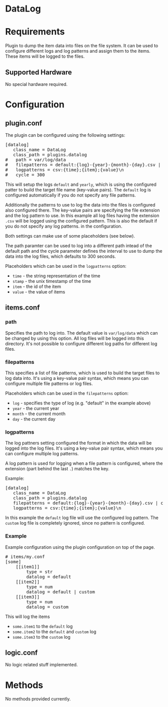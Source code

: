 # DataLog

# Requirements

Plugin to dump the item data into files on the file system. It can be used
to configure different logs and log patterns and assign them to the
items. These items will be logged to the files.

## Supported Hardware

No special hardware required.

# Configuration

## plugin.conf

The plugin can be configured using the following settings:

<pre>
[datalog]
   class_name = DataLog
   class_path = plugins.datalog
#   path = var/log/data
#   filepatterns = default:{log}-{year}-{month}-{day}.csv | yearly:{log}-{year}.csv
#   logpatterns = csv:{time};{item};{value}\n
#   cycle = 300
</pre>

This will setup the logs `default` and `yearly`, which is using the configured
patter to build the target file name (key-value pairs). The `default` log is
configured automatically if you do not specify any file patterns.

Additionally the patterns to use to log the data into the files is configured
also configured there. The key-value pairs are specifying the file extension
and the log pattern to use. In this example all log files having the extension
`.csv` will be logged using the configured pattern. This is also the default
if you do not specify any log patterns. in the configuration.

Both settings can make use of some placeholders (see below).

The path paramter can be used to log into a different path intead of the default
path and the cycle parameter defines the interval to use to dump the data
into the log files, which defaults to 300 seconds.

Placeholders which can be used in the `logpatterns` option:

   * `time` - the string representation of the time
   * `stamp` - the unix timestamp of the time
   * `item` - the id of the item
   * `value` - the value of items

## items.conf

### path

Specifies the path to log into. The default value is `var/log/data` which can
be changed by using this option. All log files will be logged into this directory.
It's not possible to configure different log paths for different log files.

### filepatterns

This specifies a list of file patterns, which is used to build the target files
to log data into. It's using a key-value pair syntax, which means you can
configure multiple file patterns or log files.

Placeholders which can be used in the `filepatterns` option:

   * `log` - specifies the type of log (e.g. "default" in the example above)
   * `year` - the current year
   * `month` - the current month
   * `day` - the current day

### logpatterns

The log pattners setting configured the format in which the data will be
logged into the log files. It's using a key-value pair syntax, which means
you can configure multiple log patterns.

A log pattern is used for logging when a file pattern is configured, where
the extension (part behind the last `.`) matches the key.

Example:
<pre>
[datalog]
   class_name = DataLog
   class_path = plugins.datalog
   filepatterns = default:{log}-{year}-{month}-{day}.csv | custom:{log}-{year}-{month}-{day}.txt
   logpatterns = csv:{time};{item};{value}\n
</pre>

In this example the `default` log file will use the configured log pattern. The
`custom` log file is completely ignored, since no pattern is configured.

### Example

Example configuration using the plugin configuration on top of the page.

<pre>
# items/my.conf
[some]
    [[item1]]
        type = str
        datalog = default
    [[item2]]
        type = num
        datalog = default | custom
    [[item3]]
        type = num
        datalog = custom
</pre>

This will log the items

   * `some.item1` to the `default` log
   * `some.item2` to the `default` and `custom` log 
   * `some.item3` to the `custom` log

## logic.conf

No logic related stuff implemented.

# Methods

No methods provided currently.

